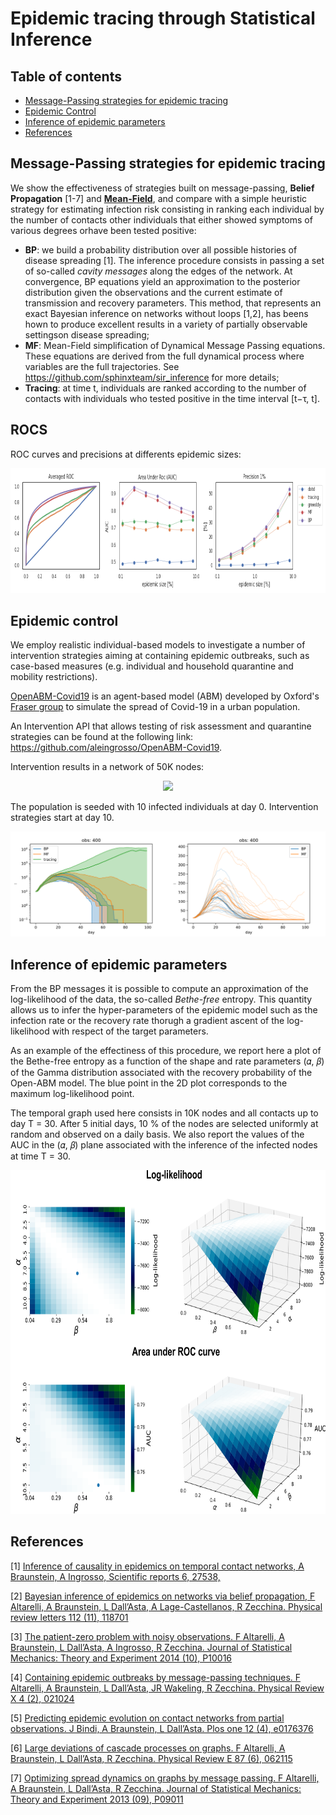 # Epidemic tracing through Statistical Inference


## Table of contents
* [Message-Passing strategies for epidemic tracing](#message-passing-strategies-for-epidemic-tracing)
* [Epidemic Control](#epidemic-control)
* [Inference of epidemic parameters](#inference-of-epidemic-parameters)
* [References](references)

## Message-Passing strategies for epidemic tracing

We show the effectiveness of strategies built on message-passing, **Belief Propagation** \[1-7\] and [**Mean-Field**](https://github.com/sphinxteam/sir_inference), and compare with a simple heuristic strategy for estimating infection risk consisting in ranking each individual by the number of contacts other individuals that either showed symptoms of various degrees orhave been tested positive:

* **BP**: we build a probability distribution over all possible histories of disease spreading \[1\]. The inference procedure consists in passing a set of so-called *cavity messages* along the edges of the network. At convergence, BP equations yield an approximation to the posterior distribution given the observations and the current estimate of transmission and recovery parameters. This method, that represents an exact Bayesian inference on networks without loops \[1,2\], has beens hown to produce excellent results in a variety of partially observable settingson disease spreading;
* **MF**: Mean-Field simplification of Dynamical Message Passing equations. These equations are derived from the full dynamical process where variables are the full trajectories. See https://github.com/sphinxteam/sir_inference for more details;
* **Tracing**: at time t, individuals are ranked according to the number of contacts with individuals who tested positive in the time interval \[t−τ, t\].

## ROCS
ROC curves and precisions at differents epidemic sizes:

<p align="center">
  <img src="./figs/roc_.png" width="800" height="200">
</p>

[comment]: # "Averaged ROC area at different epidemic size, changing app adoptions (100\%,66\%, 62\%, 55\%)"

[comment]: # "![](./figs/auc.gif)"

## Epidemic control

We employ realistic individual-based models to investigate a number of intervention strategies aiming at containing epidemic outbreaks, such as case-based measures (e.g. individual and household quarantine and mobility restrictions).  

[OpenABM-Covid19](https://github.com/BDI-pathogens/OpenABM-Covid19) is an agent-based model (ABM) developed by Oxford's [Fraser group](https://www.coronavirus-fraser-group.org/) to simulate the spread of Covid-19 in a urban population.

An Intervention API that allows testing of risk assessment and quarantine strategies can be found at the following link: https://github.com/aleingrosso/OpenABM-Covid19.  

Intervention results in a network of 50K nodes:

<p align="center">
  <img src="figs/anim_50K_log.gif">
</p>

The population is seeded with 10 infected individuals at day 0. Intervention strategies start at day 10.

![intervention_multiple_50K](figs/N50K_o400_linear_and_log.svg)


## Inference of epidemic parameters

From the BP messages it is possible to compute an approximation of the log-likelihood of the data, the so-called *Bethe-free* entropy. This quantity allows us to infer the hyper-parameters of the epidemic model such as the infection rate or the recovery rate thorugh a gradient ascent of the log-likelihood with respect of the target parameters. 

As an example of the effectiness of this procedure, we report here a plot of the Bethe-free entropy as a function of the shape and rate parameters (𝛼, 𝛽) of the Gamma distribution associated with the recovery probability of the Open-ABM model. The blue point in the 2D plot corresponds to the maximum log-likelihood point.

The temporal graph used here consists in 10K nodes and all contacts up to day T = 30. After 5 initial days, 10 % of the nodes are selected uniformly at random and observed on a daily basis. 
We also report the values of the AUC in the (𝛼, 𝛽) plane associated with the inference of the infected nodes at time T = 30.


<p align="center">
  <img src="figs/inference_parameters_openABM_gamma.png" width="700" height="550">
</p>


[comment]: # "![inference_auc_parameters_10K](figs/inference_parameters_openABM_gamma.png)"



## References

\[1\] [Inference of causality in epidemics on temporal contact networks, A Braunstein, A Ingrosso, Scientific reports 6, 27538, ](https://www.nature.com/articles/srep27538)

\[2\] [Bayesian inference of epidemics on networks via belief propagation, F Altarelli, A Braunstein, L Dall’Asta, A Lage-Castellanos, R Zecchina. Physical review letters 112 (11), 118701](https://journals.aps.org/prl/abstract/10.1103/PhysRevLett.112.118701)

\[3\] [The patient-zero problem with noisy observations. F Altarelli, A Braunstein, L Dall’Asta, A Ingrosso, R Zecchina. Journal of Statistical Mechanics: Theory and Experiment 2014 (10), P10016](https://iopscience.iop.org/article/10.1088/1742-5468/2014/10/P10016/meta)

\[4\] [Containing epidemic outbreaks by message-passing techniques. F Altarelli, A Braunstein, L Dall’Asta, JR Wakeling, R Zecchina. Physical Review X 4 (2), 021024](https://journals.aps.org/prx/abstract/10.1103/PhysRevX.4.021024)

\[5\] [Predicting epidemic evolution on contact networks from partial observations. J Bindi, A Braunstein, L Dall’Asta. Plos one 12 (4), e0176376](https://journals.plos.org/plosone/article?id=10.1371/journal.pone.0176376)

\[6\] [Large deviations of cascade processes on graphs. F Altarelli, A Braunstein, L Dall’Asta, R Zecchina. Physical Review E 87 (6), 062115](https://journals.aps.org/pre/abstract/10.1103/PhysRevE.87.062115)

\[7\] [Optimizing spread dynamics on graphs by message passing. F Altarelli, A Braunstein, L Dall’Asta, R Zecchina. Journal of Statistical Mechanics: Theory and Experiment 2013 (09), P09011](https://iopscience.iop.org/article/10.1088/1742-5468/2013/09/P09011/meta)


